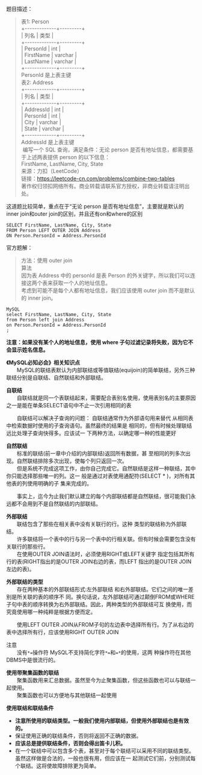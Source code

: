 题目描述：    
> 表1: Person       
+-------------+---------+     
| 列名         | 类型     |       
+-------------+---------+     
| PersonId    | int     |            
| FirstName   | varchar |      
| LastName    | varchar |           
+-------------+---------+      
PersonId 是上表主键       
表2: Address       
+-------------+---------+       
| 列名         | 类型    |     
+-------------+---------+      
| AddressId   | int     |      
| PersonId    | int     |       
| City        | varchar |     
| State       | varchar |      
+-------------+---------+         
AddressId 是上表主键        
 编写一个 SQL 查询，满足条件：无论 person 是否有地址信息，都需要基于上述两表提供 person 的以下信息：        
FirstName, LastName, City, State             
来源：力扣（LeetCode）        
链接：https://leetcode-cn.com/problems/combine-two-tables      
著作权归领扣网络所有。商业转载请联系官方授权，非商业转载请注明出处。   

这道题比较简单，重点在于“无论 person 是否有地址信息”，主要就是默认的inner join和outer join的区别，并且还有on和where的区别

```
SELECT FirstName, LastName, City, State
FROM Person LEFT OUTER JOIN Address
ON Person.PersonId = Address.PersonId
```

官方题解：  
> 方法：使用 outer join  
算法  
因为表 Address 中的 personId 是表 Person 的外关键字，所以我们可以连接这两个表来获取一个人的地址信息。  
考虑到可能不是每个人都有地址信息，我们应该使用 outer join 而不是默认的 inner join。  
```
MySQL
select FirstName, LastName, City, State 
from Person left join Address
on Person.PersonId = Address.PersonId
;
```
**注意：如果没有某个人的地址信息，使用 where 子句过滤记录将失败，因为它不会显示姓名信息。**  

**《MySQL必知必会》相关知识点**  
&emsp;&emsp;MySQL的联结表默认为内部联结或等值联结(equijoin)的简单联结，另外三种联结分别是自联结、自然联结和外部联结。  
  
**自联结**  
&emsp;&emsp;自联结就是同一个表联结起来，需要配合表别名使用，使用表别名的主要原因之一是能在单条SELECT语句中不止一次引用相同的表  
  
&emsp;&emsp;自联结可以解决子查询的问题： 自联结通常作为外部语句用来替代 从相同表中检索数据时使用的子查询语句。虽然最终的结果是 相同的，但有时候处理联结远比处理子查询快得多。应该试一 下两种方法，以确定哪一种的性能更好  
   
**自然联结**  
&emsp;&emsp;标准的联结(前一章中介绍的内部联结)返回所有数据，甚 至相同的列多次出现。自然联结排除多次出现，使每个列只返回一次。  
&emsp;&emsp;但是系统不完成这项工作，由你自己完成它。自然联结是这样一种联结，其中你只能选择那些唯一的列。这一 般是通过对表使用通配符(SELECT * )，对所有其他表的列使用明确的子 集来完成的。  
  
&emsp;&emsp;事实上，迄今为止我们默认建立的每个内部联结都是自然联结，很可能我们永远都不会用到不是自然联结的内部联结。  
  
**外部联结**  
&emsp;&emsp;联结包含了那些在相关表中没有关联行的行。这种 类型的联结称为外部联结。  
&emsp;&emsp;许多联结将一个表中的行与另一个表中的行相关联。但有时候会需要包含没有关联行的那些行。  
&emsp;&emsp;在使用OUTER JOIN语法时，必须使用RIGHT或LEFT关键字 指定包括其所有行的表(RIGHT指出的是OUTER JOIN右边的表，而LEFT 指出的是OUTER JOIN左边的表)。  
   
**外部联结的类型**   
&emsp;&emsp;存在两种基本的外部联结形式:左外部联结 和右外部联结。它们之间的唯一差别是所关联的表的顺序不 同。换句话说，左外部联结可通过颠倒FROM或WHERE子句中表的顺序转换为右外部联结。因此，两种类型的外部联结可互 换使用，而究竟使用哪一种纯粹是根据方便而定。  
  
&emsp;&emsp;使用LEFT OUTER JOIN从FROM子句的左边表中选择所有行。为了从右边的表中选择所有行，应该使用RIGHT OUTER JOIN  
  
注意  
&emsp;&emsp;没有`*=`操作符 MySQL不支持简化字符`*=`和`=*`的使用，这两 种操作符在其他DBMS中是很流行的。  
  
**使用带聚集函数的联结**  
&emsp;&emsp;聚集函数用来汇总数据。虽然至今为止聚集函数，但这些函数也可以与联结一起使用。  
&emsp;&emsp;聚集函数也可以方便地与其他联结一起使用  
  
**使用联结和联结条件**  
- **注意所使用的联结类型。一般我们使用内部联结，但使用外部联结也是有效的。**  
- 保证使用正确的联结条件，否则将返回不正确的数据。  
- **应该总是提供联结条件，否则会得出笛卡儿积。**  
- 在一个联结中可以包含多个表，甚至对于每个联结可以采用不同的联结类型。虽然这样做是合法的，一般也很有用，但应该在一 起测试它们前，分别测试每个联结。这将使故障排除更为简单。  



